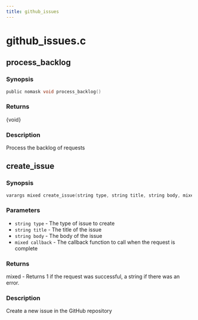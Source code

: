 ```yaml
---
title: github_issues
---
```

# github_issues.c

## process_backlog

### Synopsis

```c
public nomask void process_backlog()
```

### Returns

{void}

### Description

Process the backlog of requests

## create_issue

### Synopsis

```c
varargs mixed create_issue(string type, string title, string body, mixed *callback)
```

### Parameters

* `string type` - The type of issue to create
* `string title` - The title of the issue
* `string body` - The body of the issue
* `mixed callback` - The callback function to call when the request is complete

### Returns

mixed - Returns 1 if the request was successful, a string if there was an error.

### Description

Create a new issue in the GitHub repository

